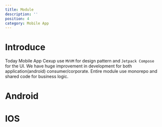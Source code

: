 ```yaml
---
title: Module
description: ''
position: 4 
category: Mobile App
---
```

<style>
td, th {
   border: none!important;
}
.prose thead{
    border-bottom-width: 0px !important;
}
</style>

# Introduce
Today Mobile App Cexup use `MVVM` for design pattern and `Jetpack Compose ` for the UI.
We have huge improvement in development for both application(android) consumer/corporate.
Entire module use monorepo and shared code for business logic.

# Android

# IOS

